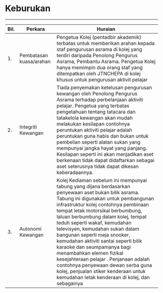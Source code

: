 # Keburukan
---
| Bil.  | Perkara | Huraian |
|----|-------------------|----------|
| 1. |Pembatasan kuasa/arahan | Pengetua Kolej (pentadbir akademik) terbatas untuk memberikan arahan kepada staf pengurusan asrama di kolej yang terdiri daripada Penolong Pengurus Asrama, Pembantu Asrama. Pengetua Kolej hanya memimpin dua orang staf yang ditempatkan oleh JTNCHEPA di kolej khusus untuk pengurusan aktivit pelajar|
| 2. | Integriti Kewangan| Tiada penyemakan ketelusan pengurusan kewangan oleh Penolong Pengurus Asrama terhadap perbelanjaan aktiviti pelajar. Pengetua yang terbatas pengetahuan tentang tatacara dan tatakelola kewangan akan mudah melakukan kesilapan contohnya peruntukan aktiviti pelajar adalah peruntukan guna habis dan bukan untuk pembelian seperti alatan sukan yang mempunyai jangka hayat yang panjang. Kesilapan seperti ini akan menjadikan aset berkenaan tidak dapat didaftarkan sebagai aset seterusnya tidak dapat dikesan keberadaannya.   |
| 3. | Autonomi Kewangan | Kolej Kediaman sebelum ini mempunyai tabung yang dijana berdasarkan penyewaan aset bukan bilik asrama. Tabung ini digunakan untuk pembangunan infrastruktur kolej contohnya pembinaan tempat letak motorsikal berbumbung, laluan berbumbung dalam kolej, tempat teduh seperti wakaf, kemudahan televisyen, kemudahan sukan dalam bangunan seperti meja snooker, kemudahan aktiviti santai seperti bilik karaoke dan seumpamanya bagi menambahkan elemen fizikal kesejahteraan pelajar . Penjanaan adalah contohnya penyewaan dewan serba guna kolej, penjualan stiker kenderaan untuk kemudahan letak kenderaan di kolej, dan sebagainya  |



